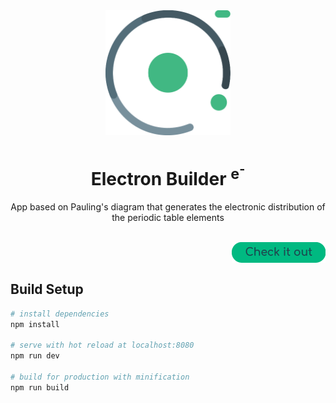 <div align='center'>
  <img width='200' height='200' src='public/icon.svg'>
  <h1>
    Electron Builder
    <sup>e<sup>-</sup></sup>
  </h1>
  <p>App based on Pauling's diagram that generates the electronic distribution of the periodic table elements</p>
  <br/>
  <a href='https://felixluciano.github.io/electron-builder'>
    <img align='right' width='150' src='public/check-button.png'>
  </a>
</div>
<br/>
<br/>

## Build Setup

``` bash
# install dependencies
npm install

# serve with hot reload at localhost:8080
npm run dev

# build for production with minification
npm run build
```
